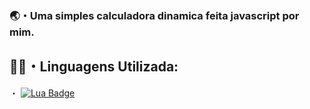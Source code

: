 ### 🌏・Uma simples calculadora dinamica feita javascript por mim.

## 👨‍💻・Linguagens Utilizada:

・ [![Lua Badge](https://img.shields.io/badge/-Lua-000000?style=flat-square&labelColor=000000&logo=javascript&logoColor=yellow&link=https://www.javascript.com/)](https://www.javascript.com/)
